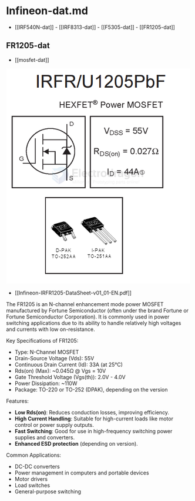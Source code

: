 
# Infineon-dat.md

- [[IRF540N-dat]] - [[IRF8313-dat]] - [[F5305-dat]] - [[FR1205-dat]]



## FR1205-dat

- [[mosfet-dat]]

![](2025-04-24-14-11-09.png)


- [[Infineon-IRFR1205-DataSheet-v01_01-EN.pdf]]

The FR1205 is an N-channel enhancement mode power MOSFET manufactured by Fortune Semiconductor (often under the brand Fortune or Fortune Semiconductor Corporation). It is commonly used in power switching applications due to its ability to handle relatively high voltages and currents with low on-resistance.

Key Specifications of FR1205:

- Type: N-Channel MOSFET
- Drain-Source Voltage (Vds): 55V
- Continuous Drain Current (Id): 33A (at 25°C)
- Rds(on) (Max): ~0.045Ω @ Vgs = 10V
- Gate Threshold Voltage (Vgs(th)): 2.0V - 4.0V
- Power Dissipation: ~110W
- Package: TO-220 or TO-252 (DPAK), depending on the version

Features:

- **Low Rds(on)**: Reduces conduction losses, improving efficiency.
- **High Current Handling**: Suitable for high-current loads like motor control or power supply outputs.
- **Fast Switching**: Good for use in high-frequency switching power supplies and converters.
- **Enhanced ESD protection** (depending on version).

Common Applications:

- DC-DC converters
- Power management in computers and portable devices
- Motor drivers
- Load switches
- General-purpose switching